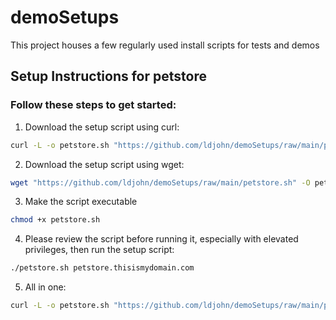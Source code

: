 # demoSetups

This project houses a few regularly used install scripts for tests and demos

## Setup Instructions for petstore

### Follow these steps to get started:

 1. Download the setup script using curl:
   ```bash 
   curl -L -o petstore.sh "https://github.com/ldjohn/demoSetups/raw/main/petstore.sh"
   ```
 2. Download the setup script using wget:
   ```bash
   wget "https://github.com/ldjohn/demoSetups/raw/main/petstore.sh" -O petstore.sh
   ```
 3. Make the script executable
   ```bash
   chmod +x petstore.sh
   ```
 4. Please review the script before running it, especially with elevated privileges, then run the setup script:
   ```bash
   ./petstore.sh petstore.thisismydomain.com
   ```
 5. All in one:
   ```bash
   curl -L -o petstore.sh "https://github.com/ldjohn/demoSetups/raw/main/petstore.sh" && chmod +x petstore.sh && ./petstore.sh petstore.thisismydomain.com
   ```

